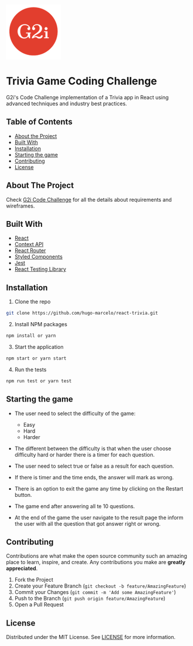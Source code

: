 ![The G2i Logo](https://raw.githubusercontent.com/g2i/code-challenge-static-assets/master/g2i-web-150px.png 'The G2i logo')

# Trivia Game Coding Challenge

G2i's Code Challenge implementation of a Trivia app in React using advanced techniques and industry best practices.

## Table of Contents

- [About the Project](#about-the-project)
- [Built With](#built-with)
- [Installation](#installation)
- [Starting the game](#starting-the-game)
- [Contributing](#contributing)
- [License](#license)

## About The Project

Check [G2i Code Challenge](https://gist.github.com/severnsc/e09f4f8742b7dd91af9c422d6f210a57) for all the details about requirements and wireframes.

## Built With

- [React](https://reactjs.org/)
- [Context API](https://reactjs.org/docs/context.html#api)
- [React Router](https://reactrouter.com/)
- [Styled Components](https://styled-components.com/docs)
- [Jest](https://jestjs.io/docs/getting-started)
- [React Testing Library](https://testing-library.com/docs/react-testing-library/intro/)

## Installation

1. Clone the repo

```sh
git clone https://github.com/hugo-marcelo/react-trivia.git
```

2. Install NPM packages

```sh
npm install or yarn
```

3. Start the application

```sh
npm start or yarn start
```

4. Run the tests

```sh
npm run test or yarn test
```

## Starting the game

- The user need to select the difficulty of the game:

  - Easy
  - Hard
  - Harder

- The different between the difficulty is that when the user choose difficulty hard or harder there is a timer for each question.
- The user need to select true or false as a result for each question.
- If there is timer and the time ends, the answer will mark as wrong.
- There is an option to exit the game any time by clicking on the Restart button.
- The game end after answering all te 10 questions.
- At the end of the game the user navigate to the result page the inform the user with all the question that got answer right or wrong.

<!-- CONTRIBUTING -->

## Contributing

Contributions are what make the open source community such an amazing place to learn, inspire, and create. Any contributions you make are **greatly appreciated**.

1. Fork the Project
2. Create your Feature Branch (`git checkout -b feature/AmazingFeature`)
3. Commit your Changes (`git commit -m 'Add some AmazingFeature'`)
4. Push to the Branch (`git push origin feature/AmazingFeature`)
5. Open a Pull Request

<!-- LICENSE -->

## License

Distributed under the MIT License. See [LICENSE](/LICENSE.md 'LICENSE') for more information.
